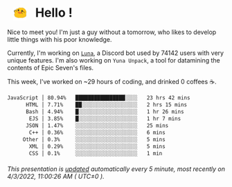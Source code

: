 <h1>   <img src="./spoink.gif" style="vertical-align:middle;" width="30px">   Hello ! </h1>

Nice to meet you! I'm just a guy without a tomorrow, who likes to develop little things with his poor knowledge.

Currently, I'm working on <a href='https://github.com/Asgarrrr/Luna'>`Luna`</a>, a Discord bot used by 74142 users with very unique features. I'm also working on `Yuna Unpack`, a tool for datamining the contents of Epic Seven's files.

This week, I've worked on ~29 hours of coding, and drinked 0 coffees ☕.

```
JavaScript │ 80.94%   ████████████████░░░░   23 hrs 42 mins
      HTML │ 7.71%    ██░░░░░░░░░░░░░░░░░░   2 hrs 15 mins
      Bash │ 4.94%    █░░░░░░░░░░░░░░░░░░░   1 hr 26 mins
       EJS │ 3.85%    █░░░░░░░░░░░░░░░░░░░   1 hr 7 mins
      JSON │ 1.47%    ░░░░░░░░░░░░░░░░░░░░   25 mins
       C++ │ 0.36%    ░░░░░░░░░░░░░░░░░░░░   6 mins
     Other │ 0.3%     ░░░░░░░░░░░░░░░░░░░░   5 mins
       XML │ 0.29%    ░░░░░░░░░░░░░░░░░░░░   5 mins
       CSS │ 0.1%     ░░░░░░░░░░░░░░░░░░░░   1 min
```

###### This presentation is [updated](https://github.com/Asgarrrr) automatically every 5 minute, most recently on 4/3/2022, 11:00:26 AM ( UTC±0 ).